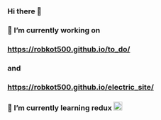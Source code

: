 ### Hi there 👋
### 🔭 I’m currently working on  
### https://robkot500.github.io/to_do/ 
### and 
### https://robkot500.github.io/electric_site/
### 🌱 I’m currently learning redux <img height="20" width="20" src="https://cdn.jsdelivr.net/npm/simple-icons@v3/icons/redux.svg" />

<!--
**robkot500/robkot500** is a ✨ _special_ ✨ repository because its `README.md` (this file) appears on your GitHub profile.

Here are some ideas to get you started:

- 🔭 I’m currently working on https://robkot500.github.io/to_do/
- 🌱 I’m currently learning ...
- 👯 I’m looking to collaborate on ...
- 🤔 I’m looking for help with ...
- 💬 Ask me about ...
- 📫 How to reach me: ...
- 😄 Pronouns: ...
- ⚡ Fun fact: ...
-->
